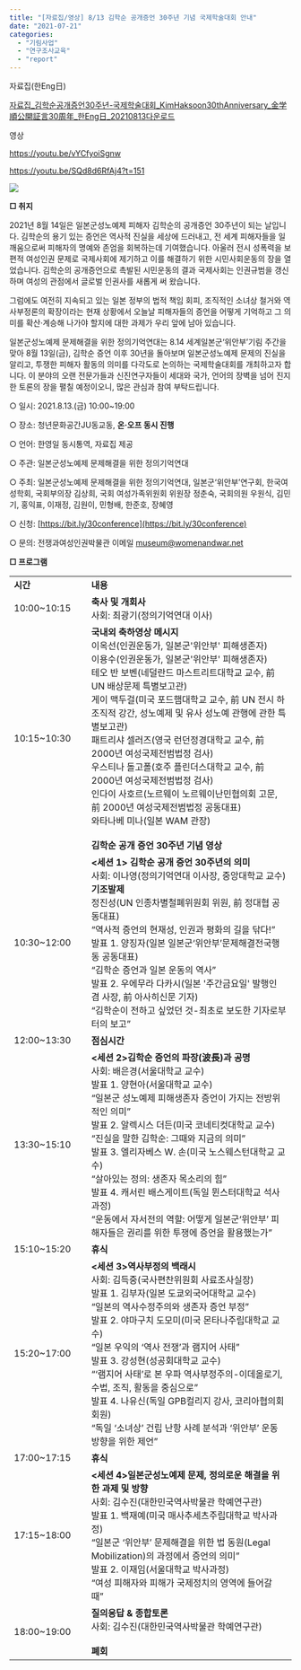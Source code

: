 ```yaml
---
title: "[자료집/영상] 8/13 김학순 공개증언 30주년 기념 국제학술대회 안내"
date: "2021-07-21"
categories: 
  - "기림사업"
  - "연구조사교육"
  - "report"
---
```


자료집(한Eng日)

[자료집\_김학순공개증언30주년-국제학술대회\_KimHaksoon30thAnniversary\_金学順公開証言30周年\_한Eng日\_20210813](https://r2.womenandwar.net/2021/08/자료집_김학순공개증언30주년-국제학술대회_KimHaksoon30thAnniversary_金学順公開証言30周年_한Eng日_20210813.pdf)[다운로드](https://r2.womenandwar.net/2021/08/자료집_김학순공개증언30주년-국제학술대회_KimHaksoon30thAnniversary_金学順公開証言30周年_한Eng日_20210813.pdf)

영상

https://youtu.be/vYCfyoiSgnw

https://youtu.be/SQd8d6RfAj4?t=151

![](https://r2.womenandwar.net/2021/08/웹포스터210812_김학순30주년국제학술대회_한글_상세본_최종-468x1024.png)

**□ 취지** 

2021년 8월 14일은 일본군성노예제 피해자 김학순의 공개증언 30주년이 되는 날입니다. 김학순의 용기 있는 증언은 역사적 진실을 세상에 드러내고, 전 세계 피해자들을 일깨움으로써 피해자의 명예와 존엄을 회복하는데 기여했습니다. 아울러 전시 성폭력을 보편적 여성인권 문제로 국제사회에 제기하고 이를 해결하기 위한 시민사회운동의 장을 열었습니다. 김학순의 공개증언으로 촉발된 시민운동의 결과 국제사회는 인권규범을 갱신하며 여성의 관점에서 글로벌 인권사를 새롭게 써 왔습니다.

그럼에도 여전히 지속되고 있는 일본 정부의 법적 책임 회피, 조직적인 소녀상 철거와 역사부정론의 확장이라는 현재 상황에서 오늘날 피해자들의 증언을 어떻게 기억하고 그 의미를 확산·계승해 나가야 할지에 대한 과제가 우리 앞에 남아 있습니다.

일본군성노예제 문제해결을 위한 정의기억연대는 8.14 세계일본군‘위안부’기림 주간을 맞아 8월 13일(금), 김학순 증언 이후 30년을 돌아보며 일본군성노예제 문제의 진실을 알리고, 투쟁한 피해자 활동의 의미를 다각도로 논의하는 국제학술대회를 개최하고자 합니다. 이 분야의 오랜 전문가들과 신진연구자들이 세대와 국가, 언어의 장벽을 넘어 진지한 토론의 장을 펼칠 예정이오니, 많은 관심과 참여 부탁드립니다.

○ 일시: 2021.8.13.(금) 10:00~19:00

○ 장소: 청년문화공간JU동교동, **온·오프 동시 진행**

○ 언어: 한영일 동시통역, 자료집 제공

○ 주관: 일본군성노예제 문제해결을 위한 정의기억연대

○ 주최: 일본군성노예제 문제해결을 위한 정의기억연대, 일본군‘위안부’연구회, 한국여성학회, 국회부의장 김상희, 국회 여성가족위원회 위원장 정춘숙, 국회의원 우원식, 김민기, 홍익표, 이재정, 김원이, 민형배, 한준호, 장혜영

○ 신청: [https://bit.ly/30conference](https://bit.ly/30conference)

○ 문의: 전쟁과여성인권박물관 이메일 museum@womenandwar.net

**□ 프로그램**

<table><tbody><tr><td><strong>시간</strong></td><td><strong>내용&nbsp;</strong></td></tr><tr><td>10:00~10:15&nbsp;</td><td><strong>축사 및 개회사</strong><br>사회: 최광기(정의기억연대 이사)</td></tr><tr><td>10:15~10:30&nbsp;</td><td><strong>국내외 축하영상 메시지</strong><br>이옥선(인권운동가, 일본군'위안부' 피해생존자)<br>이용수(인권운동가, 일본군'위안부' 피해생존자)<br>테오 반 보벤(네덜란드 마스트리트대학교 교수, 前 UN 배상문제 특별보고관)<br>게이 맥두걸(미국 포드햄대학교 교수, 前 UN 전시 하 조직적 강간, 성노예제 및 유사 성노예 관행에 관한 특별보고관)<br>패트리샤 셀러즈(영국 런던정경대학교 교수, 前 2000년 여성국제전범법정 검사)<br>우스티나 돌고폴(호주 플린더스대학교 교수, 前 2000년 여성국제전범법정 검사)<br>인다이 사호르(노르웨이 노르웨이난민협의회 고문,<br>前 2000년 여성국제전범법정 공동대표)<br>와타나베 미나(일본 WAM 관장)<br><br><strong>김학순 공개 증언 30주년 기념 영상</strong></td></tr><tr><td>10:30~12:00&nbsp;　</td><td><strong>&lt;세션 1&gt;&nbsp;김학순 공개 증언 30주년의 의미</strong><br>사회: 이나영(정의기억연대 이사장, 중앙대학교 교수)<br><strong>기조발제</strong><br>정진성(UN 인종차별철폐위원회 위원, 前 정대협 공동대표)<br>“역사적 증언의 현재성, 인권과 평화의 길을 닦다!”<br>발표 1. 양징자(일본 일본군‘위안부’문제해결전국행동 공동대표)&nbsp;<br>“김학순 증언과 일본 운동의 역사”<br>발표 2. 우에무라 다카시(일본 '주간금요일' 발행인 겸 사장, 前 아사히신문 기자)<br>“김학순이 전하고 싶었던 것-최초로 보도한 기자로부터의 보고”</td></tr><tr><td>12:00~13:30</td><td><strong>점심시간</strong></td></tr><tr><td>13:30~15:10&nbsp;</td><td><strong>&lt;세션 2&gt;김학순 증언의 파장(波長)과 공명</strong><br>사회: 배은경(서울대학교 교수)<br>발표 1. 양현아(서울대학교 교수)&nbsp;<br>“일본군 성노예제 피해생존자 증언이 가지는 전방위적인 의미”<br>발표 2. 알렉시스 더든(미국 코네티컷대학교 교수)&nbsp;<br>“진실을 말한 김학순: 그때와 지금의 의미”<br>발표 3. 엘리자베스 W. 손(미국 노스웨스턴대학교 교수)<br>“살아있는 정의: 생존자 목소리의 힘”<br>발표 4. 캐서린 배스게이트(독일 뮌스터대학교 석사과정)<br>“운동에서 자서전의 역할: 어떻게 일본군‘위안부’ 피해자들은 권리를 위한 투쟁에 증언을 활용했는가”</td></tr><tr><td>15:10~15:20&nbsp;</td><td><strong>휴식</strong></td></tr><tr><td>15:20~17:00</td><td><strong>&lt;세션 3&gt;역사부정의 백래시</strong><br>사회: 김득중(국사편찬위원회 사료조사실장)<br>발표 1. 김부자(일본 도쿄외국어대학교 교수)&nbsp;<br>“일본의 역사수정주의와 생존자 증언 부정”<br>발표 2. 야마구치 도모미(미국 몬타나주립대학교 교수)&nbsp;<br>“일본 우익의 ‘역사 전쟁’과 램지어 사태”<br>발표 3. 강성현(성공회대학교 교수)<br>“‘램지어 사태’로 본 우파 역사부정주의-이데올로기, 수법, 조직, 활동을 중심으로”<br>발표 4. 나유신(독일 GPB컬리지 강사, 코리아협의회 회원)&nbsp;<br>“독일 ‘소녀상’ 건립 난항 사례 분석과 ‘위안부’ 운동 방향을 위한 제언”&nbsp;</td></tr><tr><td>17:00~17:15&nbsp;</td><td><strong>휴식</strong></td></tr><tr><td>17:15~18:00&nbsp;</td><td><strong>&lt;세션 4&gt;일본군성노예제 문제, 정의로운 해결을 위한 과제 및 방향</strong><br>사회: 김수진(대한민국역사박물관 학예연구관)<br>발표 1. 백재예(미국 매사추세츠주립대학교 박사과정)&nbsp;<br>“일본군 ‘위안부’ 문제해결을 위한 법 동원(Legal Mobilization)의 과정에서 증언의 의미”<br>발표 2. 이재임(서울대학교 박사과정)&nbsp;<br>“여성 피해자와 피해가 국제정치의 영역에 들어갈 때”&nbsp;</td></tr><tr><td>18:00~19:00</td><td><strong>질의응답 &amp; 종합토론&nbsp;</strong><br>사회: 김수진(대한민국역사박물관 학예연구관)<br><br><strong>폐회&nbsp;</strong></td></tr></tbody></table>
